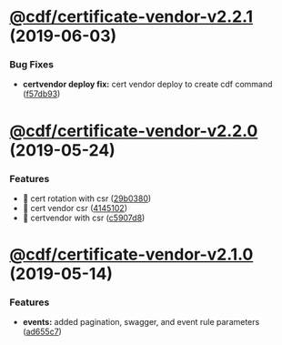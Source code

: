 # [@cdf/certificate-vendor-v2.2.1](https://git-codecommit.us-west-2.amazonaws.com/v1/repos/cdf-core/compare/@cdf/certificate-vendor-v2.2.0...@cdf/certificate-vendor-v2.2.1) (2019-06-03)


### Bug Fixes

* **certvendor deploy fix:** cert vendor deploy to create cdf command ([f57db93](https://git-codecommit.us-west-2.amazonaws.com/v1/repos/cdf-core/commit/f57db93))

# [@cdf/certificate-vendor-v2.2.0](https://git-codecommit.us-west-2.amazonaws.com/v1/repos/cdf-core/compare/@cdf/certificate-vendor-v2.1.0...@cdf/certificate-vendor-v2.2.0) (2019-05-24)


### Features

* 🎸 cert rotation with csr ([29b0380](https://git-codecommit.us-west-2.amazonaws.com/v1/repos/cdf-core/commit/29b0380))
* 🎸 cert vendor csr ([4145102](https://git-codecommit.us-west-2.amazonaws.com/v1/repos/cdf-core/commit/4145102))
* 🎸 certvendor with csr ([c5907d8](https://git-codecommit.us-west-2.amazonaws.com/v1/repos/cdf-core/commit/c5907d8))

# [@cdf/certificate-vendor-v2.1.0](https://git-codecommit.us-west-2.amazonaws.com/v1/repos/cdf-core/compare/@cdf/certificate-vendor-v2.0.0...@cdf/certificate-vendor-v2.1.0) (2019-05-14)


### Features

* **events:** added pagination, swagger, and event rule parameters ([ad655c7](https://git-codecommit.us-west-2.amazonaws.com/v1/repos/cdf-core/commit/ad655c7))
